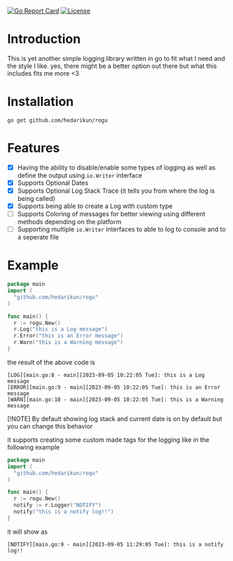 [![Go Report Card](https://goreportcard.com/badge/github.com/hedarikun/rogu)](https://goreportcard.com/report/github.com/hedarikun/rogu)
[![License](https://img.shields.io/badge/License-Apache_2.0-blue.svg)](https://opensource.org/licenses/Apache-2.0)

# Introduction
This is yet another simple logging library written in go to fit what I need and the style I like. yes, there might be a better option out there but what this includes fits me more <3

# Installation
```
go get github.com/hedarikun/rogu
```

# Features
- [x] Having the ability to disable/enable some types of logging as well as define the output using `io.Writer` interface
- [x] Supports Optional Dates
- [x] Supports Optional Log Stack Trace (it tells you from where the log is being called)
- [x] Supports being able to create a Log with custom type 
- [ ] Supports Coloring of messages for better viewing using different methods depending on the platform
- [ ] Supporting multiple `io.Writer` interfaces to able to log to console and to a seperate file

# Example
```go
package main
import (
  "github.com/hedarikun/rogu"
)

func main() {
  r := rogu.New()
  r.Log("this is a Log message")
  r.Error("this is an Error message")
  r.Warn("this is a Warning message")
}
```
the result of the above code is
```
[LOG][main.go:8 - main][2023-09-05 10:22:05 Tue]: this is a Log message
[ERROR][main.go:9 - main][2023-09-05 10:22:05 Tue]: this is an Error message
[WARN][main.go:10 - main][2023-09-05 10:22:05 Tue]: this is a Warning message
```
[!NOTE]
By default showing log stack and current date is on by default but you can change this behavior

it supports creating some custom made tags for the logging like in the following example
```go
package main
import (
  "github.com/hedarikun/rogu"
)

func main() {
  r := rogu.New()
  notify := r.Logger("NOTIFY")
  notify("this is a notify log!!")
}
```
it will show as 
```
[NOTIFY][main.go:9 - main][2023-09-05 11:29:05 Tue]: this is a notify log!!
```
